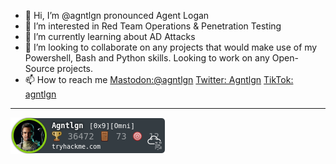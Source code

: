- 👋 Hi, I’m @agntlgn pronounced Agent Logan
- 👀 I’m interested in Red Team Operations & Penetration Testing
- 🌱 I’m currently learning about AD Attacks
- 💞️ I’m looking to collaborate on any projects that would make use of my Powershell, Bash and Python skills. Looking to work on any Open-Source projects.  
- 📫 How to reach me [Mastodon:@agntlgn](https://infosec.exchange/@agntlgn) [Twitter: Agntlgn](https://twitter.com/AgntLgn) [TikTok: agntlgn](https://www.tiktok.com/@agntlgn)

---

[![agntlgn's tryhackme stats](https://raw.githubusercontent.com/agntlgn/agntlgn/master/assets/thm_propic.png)][tryhackme]

<!---
agntlgn/agntlgn is a ✨ special ✨ repository because its `README.md` (this file) appears on your GitHub profile.
You can click the Preview link to take a look at your changes.
--->
[tryhackme]: https://tryhackme.com/p/Agntlgn
